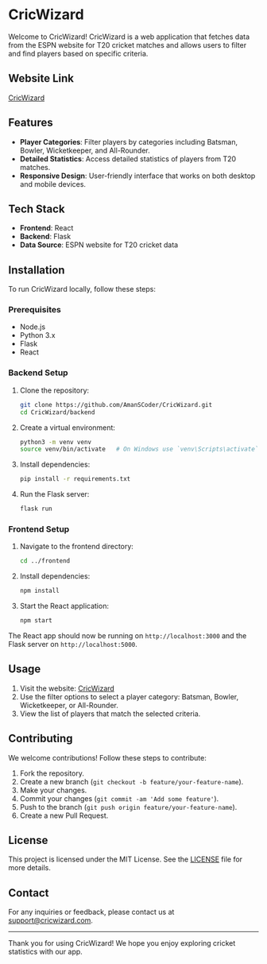 # CricWizard

Welcome to CricWizard! CricWizard is a web application that fetches data from the ESPN website for T20 cricket matches and allows users to filter and find players based on specific criteria. 

## Website Link

[CricWizard](https://cricwizard.onrender.com/)

## Features

- **Player Categories**: Filter players by categories including Batsman, Bowler, Wicketkeeper, and All-Rounder.
- **Detailed Statistics**: Access detailed statistics of players from T20 matches.
- **Responsive Design**: User-friendly interface that works on both desktop and mobile devices.

## Tech Stack

- **Frontend**: React
- **Backend**: Flask
- **Data Source**: ESPN website for T20 cricket data

## Installation

To run CricWizard locally, follow these steps:

### Prerequisites

- Node.js
- Python 3.x
- Flask
- React

### Backend Setup

1. Clone the repository:

    ```bash
    git clone https://github.com/AmanSCoder/CricWizard.git
    cd CricWizard/backend
    ```

2. Create a virtual environment:

    ```bash
    python3 -m venv venv
    source venv/bin/activate   # On Windows use `venv\Scripts\activate`
    ```

3. Install dependencies:

    ```bash
    pip install -r requirements.txt
    ```

4. Run the Flask server:

    ```bash
    flask run
    ```

### Frontend Setup

1. Navigate to the frontend directory:

    ```bash
    cd ../frontend
    ```

2. Install dependencies:

    ```bash
    npm install
    ```

3. Start the React application:

    ```bash
    npm start
    ```

The React app should now be running on `http://localhost:3000` and the Flask server on `http://localhost:5000`.

## Usage

1. Visit the website: [CricWizard](https://cricwizard.onrender.com/)
2. Use the filter options to select a player category: Batsman, Bowler, Wicketkeeper, or All-Rounder.
3. View the list of players that match the selected criteria.

## Contributing

We welcome contributions! Follow these steps to contribute:

1. Fork the repository.
2. Create a new branch (`git checkout -b feature/your-feature-name`).
3. Make your changes.
4. Commit your changes (`git commit -am 'Add some feature'`).
5. Push to the branch (`git push origin feature/your-feature-name`).
6. Create a new Pull Request.

## License

This project is licensed under the MIT License. See the [LICENSE](LICENSE) file for more details.

## Contact

For any inquiries or feedback, please contact us at support@cricwizard.com.

---

Thank you for using CricWizard! We hope you enjoy exploring cricket statistics with our app.
